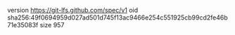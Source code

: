 version https://git-lfs.github.com/spec/v1
oid sha256:49f0694959d027ad501d745f13ac9466e254c551925cb99cd2fe46b71e35083f
size 957
